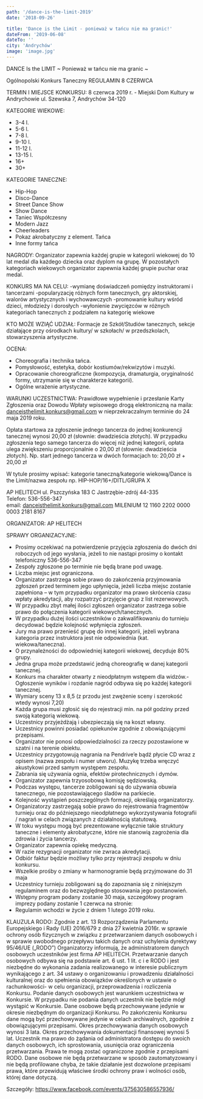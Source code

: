 ```yaml
---
path: '/dance-is-the-limit-2019'
date: '2018-09-26'

title: 'Dance is the Limit - ponieważ w tańcu nie ma granic!'
dateFrom: '2019-06-08'
dateTo: ''
city: 'Andrychów'
image: 'image.jpg'
---
```

DANCE Is the LIMIT
~ Ponieważ w tańcu nie ma granic ~

Ogólnopolski Konkurs  Taneczny
REGULAMIN
8 CZERWCA 

TERMIN I MIEJSCE KONKURSU:
8 czerwca 2019 r. - Miejski Dom Kultury w Andrychowie ul. Szewska 7, Andrychów 34-120

KATEGORIE WIEKOWE:
- 3-4 l.
- 5-6 l.
- 7-8 l.
- 9-10 l.
- 11-12 l.
- 13-15 l. 
- 16+
- 30+

KATEGORIE TANECZNE:
- Hip-Hop
- Disco-Dance
- Street Dance Show
- Show Dance
- Taniec Współczesny
- Modern Jazz
- Cheerleaders 
- Pokaz akrobatyczny z element. Tańca
- Inne formy tańca

NAGRODY:
Organizator zapewnia każdej grupie w kategorii wiekowej do 10 lat medal dla każdego dziecka 
oraz dyplom na grupę.
W pozostałych kategoriach wiekowych organizator zapewnia każdej grupie puchar oraz medal.

KONKURS MA NA CELU:
-wymianę doświadczeń pomiędzy instruktorami i tancerzami
-popularyzację różnych form tanecznych, gry aktorskiej, walorów artystycznych i wychowawczych
-promowanie kultury wśród dzieci, młodzieży i dorosłych
-wyłonienie zwycięzców w różnych kategoriach tanecznych z podziałem na kategorię wiekowe

KTO MOŻE WZIĄĆ UDZIAŁ:
Formacje ze Szkół/Studiów tanecznych, sekcje działające przy ośrodkach kultury/ w szkołach/ w przedszkolach, stowarzyszenia artystyczne.

OCENA:
- Choreografia i technika tańca.
- Pomysłowość, estetyka, dobór kostiumów/rekwizytów i muzyki.
- Opracowanie choreograficzne (kompozycja, dramaturgia, oryginalność formy, utrzymanie się w charakterze kategorii).
- Ogólne wrażenie artystyczne.

WARUNKI UCZESTNICTWA:
Prawidłowe wypełnienie i przesłanie Karty Zgłoszenia oraz Dowodu Wpłaty wpisowego drogą elektroniczną na maila: danceisthelimit.konkurs@gmail.com  w  nieprzekraczalnym terminie do 24 maja 2019 roku.

Opłata startowa za zgłoszenie jednego tancerza do jednej konkurencji tanecznej wynosi 20,00 zł (słownie: dwadzieścia złotych). W przypadku zgłoszenia tego samego tancerza do więcej niż jednej kategorii, opłata ulega zwiększeniu proporcjonalnie o 20,00 zł (słownie: dwadzieścia złotych).
Np. start jednego tancerza w dwóch formacjach to: 20,00 zł + 20,00 zł

 W tytule prosimy wpisać:
 kategorie taneczną/kategorie wiekową/Dance is the Limit/nazwa zespołu
np. HIP-HOP/16+/DITL/GRUPA X

	
AP HELITECH
ul. Pszczyńska 183 C 
Jastrzębie-zdrój 44-335  
Telefon: 536-556-347   
email:  danceisthelimit.konkurs@gmail.com
MILENIUM 
12 1160 2202 0000 0003 2181 8167

ORGANIZATOR: 
AP HELITECH

SPRAWY ORGANIZACYJNE:

- Prosimy oczekiwać na potwierdzenie przyjęcia zgłoszenia do dwóch dni roboczych od jego wysłania, jeżeli to nie nastąpi prosimy o kontakt telefoniczny 536-556-347 
- Zespoły zgłoszone po terminie nie będą brane pod uwagę. 
- Liczba miejsc jest ograniczona.
- Organizator zastrzega sobie prawo do zakończenia przyjmowania zgłoszeń przed terminem jego upłynięcia, jeżeli liczba miejsc zostanie zapełniona – w tym przypadku organizator ma prawo skrócenia czasu wpłaty akredytacji, aby rozpatrzyć przyjęcie grup z list rezerwowych.
- W przypadku zbyt małej ilości zgłoszeń organizator zastrzega sobie prawo do połączenia kategorii wiekowych/tanecznych.
- W przypadku dużej ilości uczestników o zakwalifikowaniu do turnieju decydować będzie kolejność wpłynięcia zgłoszeń. 
- Jury ma prawo przenieść grupę do innej kategorii, jeżeli wybrana kategoria przez instruktora jest nie odpowiednia (kat. wiekowa/taneczna).
- O przynależności do odpowiedniej kategorii wiekowej, decyduje 80% grupy. 
- Jedna grupa może przedstawić jedną choreografię w danej kategorii tanecznej.
- Konkurs ma charakter otwarty z nieodpłatnym wstępem dla widzów.- Ogłoszenie wyników i rozdanie nagród odbywa się po każdej kategorii tanecznej.
- Wymiary sceny 13 x 8,5 (z przodu jest zwężenie sceny i szerokość wtedy wynosi 7,20)
- Każda grupa musi zgłosić się do rejestracji min. na pół godziny przed swoją kategorią wiekową.
- Uczestnicy przyjeżdżają i ubezpieczają się na koszt własny.
- Uczestnicy powinni posiadać opiekunów zgodnie z obowiązującymi przepisami.
- Organizator nie ponosi odpowiedzialności za rzeczy pozostawione w szatni i na terenie obiektu.
- Uczestnicy przygotowują nagrania na Pendrive’e bądź płycie CD wraz z opisem (nazwa zespołu i numer utworu). Muzykę trzeba wręczyć akustykowi przed samym występem zespołu. 
- Zabrania się używania ognia, efektów pirotechnicznych i dymów.
- Organizator zapewnia trzyosobową komisję sędziowską.
- Podczas występu, tancerze zobligowani są do używania obuwia tanecznego, nie pozostawiającego śladów na parkiecie.
- Kolejność wystąpień poszczególnych formacji, określają organizatorzy.
- Organizatorzy zastrzegają sobie prawo do rejestrowania fragmentów turnieju oraz do późniejszego nieodpłatnego wykorzystywania fotografii / nagrań w celach związanych z działalnością statutową.
- W toku występu mogą być prezentowane wyłącznie takie struktury taneczne i elementy akrobatyczne, które nie stanowią zagrożenia dla zdrowia i życia tancerzy.
- Organizator zapewnia opiekę medyczną.
- W razie rezygnacji organizator nie zwraca akredytacji.
- Odbiór faktur będzie możliwy tylko przy rejestracji zespołu w dniu konkursu.
- Wszelkie prośby o zmiany w harmonogramie będą przyjmowane do 31 maja
- Uczestnicy turnieju zobligowani są do zapoznania się z niniejszym regulaminem oraz do bezwzględnego stosowania jego postanowień. 
- Wstępny program podany zostanie 30 maja, szczegółowy program imprezy podany zostanie 1 czerwca na stronie:
- Regulamin wchodzi w życie z dniem 1 lutego 2019 roku.

KLAUZULA RODO:
Zgodnie z art. 13 Rozporządzenia Parlamentu Europejskiego i Rady (UE) 2016/679 z dnia 27 kwietnia 2016r. w sprawie ochrony osób fizycznych w związku z przetwarzaniem danych osobowych i w sprawie swobodnego przepływu takich danych oraz uchylenia dyrektywy 95/46/UE („RODO”) Organizatorzy informują, że administratorem danych osobowych uczestników jest firma AP HELITECH. Przetwarzanie danych osobowych odbywa się na podstawie art. 6 ust. 1 lit. c i e RODO i jest niezbędne do wykonania zadania realizowanego w interesie publicznym wynikającego z art. 34 ustawy o organizowaniu i prowadzeniu działalności kulturalnej oraz do spełnienia obowiązków określonych w ustawie o rachunkowości- w celu organizacji, przeprowadzenia i rozliczenia Konkursu. Podanie danych osobowych jest warunkiem uczestnictwa w Konkursie. W przypadku  nie podania danych uczestnik nie będzie mógł wystąpić w Konkursie. Dane osobowe będą przechowywane jedynie w okresie niezbędnym do organizacji Konkursu. Po zakończeniu Konkursu dane mogą być przechowywane jedynie w celach archiwalnych, zgodnie z obowiązującymi przepisami. Okres przechowywania danych osobowych wynosi 3 lata. Okres przechowywania dokumentacji finansowej wynosi 5 lat. Uczestnik ma prawo do żądania od administratora dostępu do swoich danych osobowych, ich sprostowania, usunięcia oraz ograniczenia przetwarzania. Prawa te mogą zostać ograniczone zgodnie z przepisami RODO. Dane osobowe nie będą przetwarzane w sposób zautomatyzowany i nie będą profilowane chyba, że takie działanie jest dozwolone przepisami prawa, które przewidują właściwe środki ochrony praw i wolności osób, której dane dotyczą.

Szczegóły:
https://www.facebook.com/events/375630586557936/